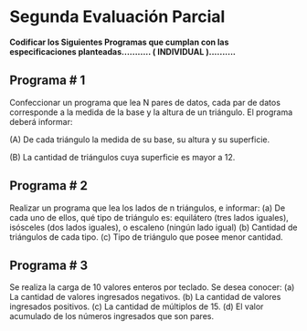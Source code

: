 # Segunda Evaluación Parcial

__Codificar los Siguientes Programas que cumplan con las especificaciones planteadas...........   ( INDIVIDUAL )..........__

## Programa # 1

Confeccionar un programa que lea N pares de datos, cada par de datos corresponde a la medida de la base y la altura de un triángulo. El programa deberá informar:

(A) De cada triángulo la medida de su base, su altura y su superficie.

(B) La cantidad de triángulos cuya superficie es mayor a 12.


## Programa # 2

Realizar un programa que lea los lados de n triángulos, e informar:
(a) De cada uno de ellos, qué tipo de triángulo es: equilátero (tres lados iguales), isósceles (dos lados iguales), o escaleno (ningún lado igual)
(b) Cantidad de triángulos de cada tipo.
(c) Tipo de triángulo que posee menor cantidad.


## Programa # 3

Se realiza la carga de 10 valores enteros por teclado. Se desea conocer:
(a) La cantidad de valores ingresados negativos.
(b) La cantidad de valores ingresados positivos.
(c) La cantidad de múltiplos de 15.
(d) El valor acumulado de los números ingresados que son pares.


